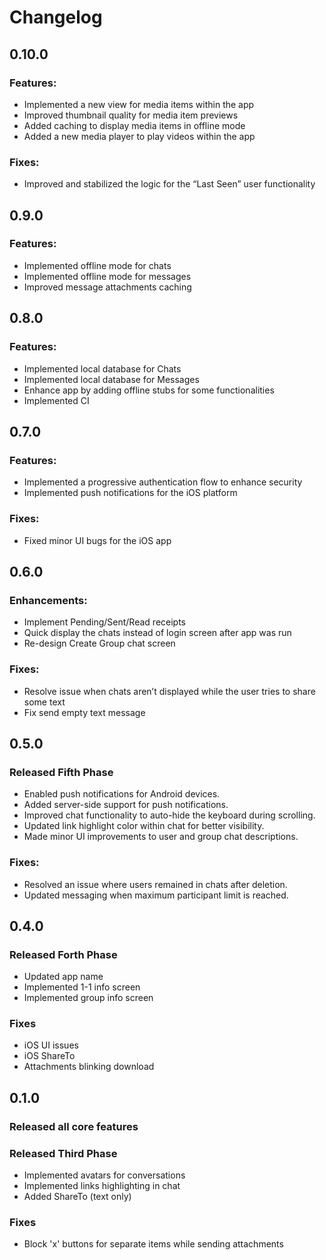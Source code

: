 # Changelog

## 0.10.0

### Features:
- Implemented a new view for media items within the app
- Improved thumbnail quality for media item previews
- Added caching to display media items in offline mode
- Added a new media player to play videos within the app

### Fixes:
- Improved and stabilized the logic for the “Last Seen” user functionality

## 0.9.0

### Features:
- Implemented offline mode for chats
- Implemented offline mode for messages
- Improved message attachments caching

## 0.8.0

### Features:
- Implemented local database for Chats
- Implemented local database for Messages
- Enhance app by adding offline stubs for some functionalities
- Implemented CI

## 0.7.0

### Features:

- Implemented a progressive authentication flow to enhance security
- Implemented push notifications for the iOS platform

### Fixes:
- Fixed minor UI bugs for the iOS app

## 0.6.0

### Enhancements:

- Implement Pending/Sent/Read receipts
- Quick display the chats instead of login screen after app was run
- Re-design Create Group chat screen

### Fixes:
- Resolve issue when chats aren’t displayed while the user tries to share some text
- Fix send empty text message

## 0.5.0

### Released Fifth Phase

- Enabled push notifications for Android devices.
- Added server-side support for push notifications.
- Improved chat functionality to auto-hide the keyboard during scrolling.
- Updated link highlight color within chat for better visibility.
- Made minor UI improvements to user and group chat descriptions.

### Fixes:
- Resolved an issue where users remained in chats after deletion.
- Updated messaging when maximum participant limit is reached.

## 0.4.0

### Released Forth Phase

- Updated app name
- Implemented 1-1 info screen
- Implemented group info screen

### Fixes
-  iOS UI issues
-  iOS ShareTo
-  Attachments blinking download

## 0.1.0

### Released all core features

### Released Third Phase

- Implemented avatars for conversations
- Implemented links highlighting in chat
- Added ShareTo (text only)

### Fixes

- Block 'x' buttons for separate items while sending attachments